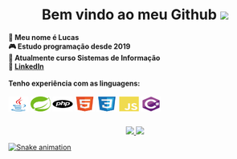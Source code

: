 <h1 align=center> Bem vindo ao meu Github <img src="https://i.pinimg.com/originals/8e/08/b9/8e08b9961b83aa4228c6ede7f4607287.gif" height="30px"> </h1> 

<h4>
      🚀 Meu nome é Lucas <br>
      🎮 Estudo programação desde 2019 <br>
      📓 Atualmente curso Sistemas de Informação <br>
      🔗 <a href="https://www.linkedin.com/in/lucs-barbosa/"> LinkedIn </a> <br><br>
      Tenho experiência com as linguagens:
  </h4>
  
  <p align="left">
        <img align="center" height="30" width="40" src="https://raw.githubusercontent.com/devicons/devicon/master/icons/java/java-original.svg">
        <img align="center" height="30" width="40" src="https://raw.githubusercontent.com/devicons/devicon/master/icons/spring/spring-original.svg">
        <img align="center" height="30" width="40" src="https://raw.githubusercontent.com/devicons/devicon/master/icons/php/php-plain.svg">
        <img align="center" height="30" width="40" src="https://raw.githubusercontent.com/devicons/devicon/master/icons/html5/html5-original.svg">
        <img align="center" height="30" width="40" src="https://raw.githubusercontent.com/devicons/devicon/master/icons/css3/css3-original.svg">
        <img align="center" alt="Rafa-Js" height="30" width="40" src="https://raw.githubusercontent.com/devicons/devicon/master/icons/javascript/javascript-plain.svg">
        <img align="center" height="30" width="40" src="https://raw.githubusercontent.com/devicons/devicon/master/icons/csharp/csharp-original.svg">       
  </p>
 
 ##
 
 <div align="center">
  <a href="https://github.com/lcsbg16">
  <img height="180em" src="https://github-readme-stats.vercel.app/api?username=lcsbg16&show_icons=true&theme=vue-dark&include_all_commits=true&count_private=true"/>
  <img height="180em" src="https://github-readme-stats.vercel.app/api/top-langs/?username=lcsbg16&layout=compact&langs_count=7&theme=vue-dark"/>
</div>
  <div> 

 
  ![Snake animation](https://github.com/Lcsbg16/Lcsbg16/blob/output/github-contribution-grid-snake.svg)
 
</div>
